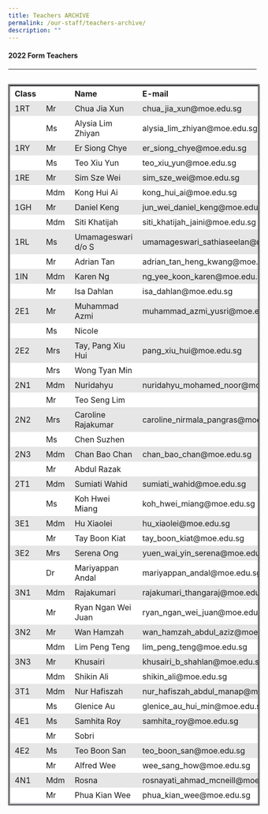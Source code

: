 ```yaml
---
title: Teachers ARCHIVE
permalink: /our-staff/teachers-archive/
description: ""
---
```



#### **2022 Form Teachers**
----------------------

<table class=" alignleft" style="box-sizing: inherit; border-collapse: collapse; border-spacing: 0px; max-width: 100%; float: left; margin-right: 10px; height: 1454px; width: 792.227px; border-style: double; border-color: rgb(2, 1, 10);"><tbody style="box-sizing: inherit;"><tr style="box-sizing: inherit; background: rgb(255, 255, 255); height: 29px;"><td style="box-sizing: inherit; padding: 5px 10px; width: 58.0938px; height: 29px;"><strong style="box-sizing: inherit; font-weight: bold;">Class</strong></td><td style="box-sizing: inherit; padding: 5px 10px; width: 64.1172px; height: 29px;"></td><td style="box-sizing: inherit; padding: 5px 10px; width: 261.227px; height: 29px;"><strong style="box-sizing: inherit; font-weight: bold;">Name</strong></td><td style="box-sizing: inherit; padding: 5px 10px; width: 407.289px; height: 29px;"><strong style="box-sizing: inherit; font-weight: bold;">E-mail</strong></td></tr><tr style="box-sizing: inherit; background: rgb(230, 230, 230); height: 29px;"><td style="box-sizing: inherit; padding: 5px 10px; width: 58.0938px; height: 29px;">1RT</td><td style="box-sizing: inherit; padding: 5px 10px; width: 64.1172px; height: 29px;">Mr</td><td style="box-sizing: inherit; padding: 5px 10px; width: 261.227px; height: 29px;">Chua Jia Xun</td><td style="box-sizing: inherit; padding: 5px 10px; width: 407.289px; height: 29px;">chua_jia_xun@moe.edu.sg</td></tr><tr style="box-sizing: inherit; background: rgb(255, 255, 255); height: 24px;"><td style="box-sizing: inherit; padding: 5px 10px; width: 58.0938px; height: 24px;"></td><td style="box-sizing: inherit; padding: 5px 10px; width: 64.1172px; height: 24px;">Ms</td><td style="box-sizing: inherit; padding: 5px 10px; width: 261.227px; height: 24px;">Alysia Lim Zhiyan</td><td style="box-sizing: inherit; padding: 5px 10px; width: 407.289px; height: 24px;">alysia_lim_zhiyan@moe.edu.sg</td></tr><tr style="box-sizing: inherit; background: rgb(230, 230, 230); height: 29px;"><td style="box-sizing: inherit; padding: 5px 10px; width: 58.0938px; height: 29px;">1RY</td><td style="box-sizing: inherit; padding: 5px 10px; width: 64.1172px; height: 29px;">Mr</td><td style="box-sizing: inherit; padding: 5px 10px; width: 261.227px; height: 29px;">Er Siong Chye</td><td style="box-sizing: inherit; padding: 5px 10px; width: 407.289px; height: 29px;">er_siong_chye@moe.edu.sg</td></tr><tr style="box-sizing: inherit; background: rgb(255, 255, 255); height: 24px;"><td style="box-sizing: inherit; padding: 5px 10px; width: 58.0938px; height: 24px;"></td><td style="box-sizing: inherit; padding: 5px 10px; width: 64.1172px; height: 24px;">Ms</td><td style="box-sizing: inherit; padding: 5px 10px; width: 261.227px; height: 24px;">Teo Xiu Yun</td><td style="box-sizing: inherit; padding: 5px 10px; width: 407.289px; height: 24px;">teo_xiu_yun@moe.edu.sg</td></tr><tr style="box-sizing: inherit; background: rgb(230, 230, 230); height: 29px;"><td style="box-sizing: inherit; padding: 5px 10px; width: 58.0938px; height: 29px;">1RE</td><td style="box-sizing: inherit; padding: 5px 10px; width: 64.1172px; height: 29px;">Mr</td><td style="box-sizing: inherit; padding: 5px 10px; width: 261.227px; height: 29px;">Sim Sze Wei</td><td style="box-sizing: inherit; padding: 5px 10px; width: 407.289px; height: 29px;">sim_sze_wei@moe.edu.sg</td></tr><tr style="box-sizing: inherit; background: rgb(255, 255, 255); height: 29px;"><td style="box-sizing: inherit; padding: 5px 10px; width: 58.0938px; height: 29px;"></td><td style="box-sizing: inherit; padding: 5px 10px; width: 64.1172px; height: 29px;">Mdm</td><td style="box-sizing: inherit; padding: 5px 10px; width: 261.227px; height: 29px;">Kong Hui Ai</td><td style="box-sizing: inherit; padding: 5px 10px; width: 407.289px; height: 29px;">kong_hui_ai@moe.edu.sg</td></tr><tr style="box-sizing: inherit; background: rgb(230, 230, 230); height: 29px;"><td style="box-sizing: inherit; padding: 5px 10px; width: 58.0938px; height: 29px;">1GH</td><td style="box-sizing: inherit; padding: 5px 10px; width: 64.1172px; height: 29px;">Mr</td><td style="box-sizing: inherit; padding: 5px 10px; width: 261.227px; height: 29px;">Daniel Keng</td><td style="box-sizing: inherit; padding: 5px 10px; width: 407.289px; height: 29px;">jun_wei_daniel_keng@moe.edu.sg</td></tr><tr style="box-sizing: inherit; background: rgb(255, 255, 255); height: 29px;"><td style="box-sizing: inherit; padding: 5px 10px; width: 58.0938px; height: 29px;"></td><td style="box-sizing: inherit; padding: 5px 10px; width: 64.1172px; height: 29px;">Mdm</td><td style="box-sizing: inherit; padding: 5px 10px; width: 261.227px; height: 29px;">Siti Khatijah</td><td style="box-sizing: inherit; padding: 5px 10px; width: 407.289px; height: 29px;">siti_khatijah_jaini@moe.edu.sg</td></tr><tr style="box-sizing: inherit; background: rgb(230, 230, 230); height: 29px;"><td style="box-sizing: inherit; padding: 5px 10px; width: 58.0938px; height: 29px;">1RL</td><td style="box-sizing: inherit; padding: 5px 10px; width: 64.1172px; height: 29px;">Ms</td><td style="box-sizing: inherit; padding: 5px 10px; width: 261.227px; height: 29px;">Umamageswari d/o S</td><td style="box-sizing: inherit; padding: 5px 10px; width: 407.289px; height: 29px;">umamageswari_sathiaseelan@moe.edu.sg</td></tr><tr style="box-sizing: inherit; background: rgb(255, 255, 255); height: 29px;"><td style="box-sizing: inherit; padding: 5px 10px; width: 58.0938px; height: 29px;"></td><td style="box-sizing: inherit; padding: 5px 10px; width: 64.1172px; height: 29px;">Mr</td><td style="box-sizing: inherit; padding: 5px 10px; width: 261.227px; height: 29px;">Adrian Tan</td><td style="box-sizing: inherit; padding: 5px 10px; width: 407.289px; height: 29px;">adrian_tan_heng_kwang@moe.edu.sg</td></tr><tr style="box-sizing: inherit; background: rgb(230, 230, 230); height: 29px;"><td style="box-sizing: inherit; padding: 5px 10px; width: 58.0938px; height: 29px;">1IN</td><td style="box-sizing: inherit; padding: 5px 10px; width: 64.1172px; height: 29px;">Mdm</td><td style="box-sizing: inherit; padding: 5px 10px; width: 261.227px; height: 29px;">Karen Ng</td><td style="box-sizing: inherit; padding: 5px 10px; width: 407.289px; height: 29px;">ng_yee_koon_karen@moe.edu.sg</td></tr><tr style="box-sizing: inherit; background: rgb(255, 255, 255); height: 29px;"><td style="box-sizing: inherit; padding: 5px 10px; width: 58.0938px; height: 29px;"></td><td style="box-sizing: inherit; padding: 5px 10px; width: 64.1172px; height: 29px;">Mr</td><td style="box-sizing: inherit; padding: 5px 10px; width: 261.227px; height: 29px;">Isa Dahlan</td><td style="box-sizing: inherit; padding: 5px 10px; width: 407.289px; height: 29px;">isa_dahlan@moe.edu.sg</td></tr><tr style="box-sizing: inherit; background: rgb(230, 230, 230); height: 29px;"><td style="box-sizing: inherit; padding: 5px 10px; width: 58.0938px; height: 29px;">2E1</td><td style="box-sizing: inherit; padding: 5px 10px; width: 64.1172px; height: 29px;">Mr</td><td style="box-sizing: inherit; padding: 5px 10px; width: 261.227px; height: 29px;">Muhammad Azmi</td><td style="box-sizing: inherit; padding: 5px 10px; width: 407.289px; height: 29px;">muhammad_azmi_yusri@moe.edu.sg</td></tr><tr style="box-sizing: inherit; background: rgb(255, 255, 255); height: 24px;"><td style="box-sizing: inherit; padding: 5px 10px; width: 58.0938px; height: 24px;"></td><td style="box-sizing: inherit; padding: 5px 10px; width: 64.1172px; height: 24px;">Ms</td><td style="box-sizing: inherit; padding: 5px 10px; width: 261.227px; height: 24px;">Nicole</td><td style="box-sizing: inherit; padding: 5px 10px; width: 407.289px; height: 24px;"></td></tr><tr style="box-sizing: inherit; background: rgb(230, 230, 230); height: 29px;"><td style="box-sizing: inherit; padding: 5px 10px; width: 58.0938px; height: 29px;">2E2</td><td style="box-sizing: inherit; padding: 5px 10px; width: 64.1172px; height: 29px;">Mrs</td><td style="box-sizing: inherit; padding: 5px 10px; width: 261.227px; height: 29px;">Tay, Pang Xiu Hui</td><td style="box-sizing: inherit; padding: 5px 10px; width: 407.289px; height: 29px;">pang_xiu_hui@moe.edu.sg</td></tr><tr style="box-sizing: inherit; background: rgb(255, 255, 255); height: 29px;"><td style="box-sizing: inherit; padding: 5px 10px; width: 58.0938px; height: 29px;"></td><td style="box-sizing: inherit; padding: 5px 10px; width: 64.1172px; height: 29px;">Mrs</td><td style="box-sizing: inherit; padding: 5px 10px; width: 261.227px; height: 29px;">Wong Tyan Min</td><td style="box-sizing: inherit; padding: 5px 10px; width: 407.289px; height: 29px;"></td></tr><tr style="box-sizing: inherit; background: rgb(230, 230, 230); height: 29px;"><td style="box-sizing: inherit; padding: 5px 10px; width: 58.0938px; height: 29px;">2N1</td><td style="box-sizing: inherit; padding: 5px 10px; width: 64.1172px; height: 29px;">Mdm</td><td style="box-sizing: inherit; padding: 5px 10px; width: 261.227px; height: 29px;">Nuridahyu</td><td style="box-sizing: inherit; padding: 5px 10px; width: 407.289px; height: 29px;">nuridahyu_mohamed_noor@moe.edu.sg</td></tr><tr style="box-sizing: inherit; background: rgb(255, 255, 255); height: 29px;"><td style="box-sizing: inherit; padding: 5px 10px; width: 58.0938px; height: 29px;"></td><td style="box-sizing: inherit; padding: 5px 10px; width: 64.1172px; height: 29px;">Mr</td><td style="box-sizing: inherit; padding: 5px 10px; width: 261.227px; height: 29px;">Teo Seng Lim</td><td style="box-sizing: inherit; padding: 5px 10px; width: 407.289px; height: 29px;"></td></tr><tr style="box-sizing: inherit; background: rgb(230, 230, 230); height: 29px;"><td style="box-sizing: inherit; padding: 5px 10px; width: 58.0938px; height: 29px;">2N2</td><td style="box-sizing: inherit; padding: 5px 10px; width: 64.1172px; height: 29px;">Mrs</td><td style="box-sizing: inherit; padding: 5px 10px; width: 261.227px; height: 29px;">Caroline Rajakumar</td><td style="box-sizing: inherit; padding: 5px 10px; width: 407.289px; height: 29px;">caroline_nirmala_pangras@moe.edu.sg</td></tr><tr style="box-sizing: inherit; background: rgb(255, 255, 255); height: 29px;"><td style="box-sizing: inherit; padding: 5px 10px; width: 58.0938px; height: 29px;"></td><td style="box-sizing: inherit; padding: 5px 10px; width: 64.1172px; height: 29px;">Ms</td><td style="box-sizing: inherit; padding: 5px 10px; width: 261.227px; height: 29px;">Chen Suzhen</td><td style="box-sizing: inherit; padding: 5px 10px; width: 407.289px; height: 29px;"></td></tr><tr style="box-sizing: inherit; background: rgb(230, 230, 230); height: 29px;"><td style="box-sizing: inherit; padding: 5px 10px; width: 58.0938px; height: 29px;">2N3</td><td style="box-sizing: inherit; padding: 5px 10px; width: 64.1172px; height: 29px;">Mdm</td><td style="box-sizing: inherit; padding: 5px 10px; width: 261.227px; height: 29px;">Chan Bao Chan</td><td style="box-sizing: inherit; padding: 5px 10px; width: 407.289px; height: 29px;">chan_bao_chan@moe.edu.sg</td></tr><tr style="box-sizing: inherit; background: rgb(255, 255, 255); height: 29px;"><td style="box-sizing: inherit; padding: 5px 10px; width: 58.0938px; height: 29px;"></td><td style="box-sizing: inherit; padding: 5px 10px; width: 64.1172px; height: 29px;">Mr</td><td style="box-sizing: inherit; padding: 5px 10px; width: 261.227px; height: 29px;">Abdul Razak</td><td style="box-sizing: inherit; padding: 5px 10px; width: 407.289px; height: 29px;"></td></tr><tr style="box-sizing: inherit; background: rgb(230, 230, 230); height: 29px;"><td style="box-sizing: inherit; padding: 5px 10px; width: 58.0938px; height: 29px;">2T1</td><td style="box-sizing: inherit; padding: 5px 10px; width: 64.1172px; height: 29px;">Mdm</td><td style="box-sizing: inherit; padding: 5px 10px; width: 261.227px; height: 29px;">Sumiati Wahid</td><td style="box-sizing: inherit; padding: 5px 10px; width: 407.289px; height: 29px;">sumiati_wahid@moe.edu.sg</td></tr><tr style="box-sizing: inherit; background: rgb(255, 255, 255); height: 29px;"><td style="box-sizing: inherit; padding: 5px 10px; width: 58.0938px; height: 29px;"></td><td style="box-sizing: inherit; padding: 5px 10px; width: 64.1172px; height: 29px;">Ms</td><td style="box-sizing: inherit; padding: 5px 10px; width: 261.227px; height: 29px;">Koh Hwei Miang</td><td style="box-sizing: inherit; padding: 5px 10px; width: 407.289px; height: 29px;">koh_hwei_miang@moe.edu.sg</td></tr><tr style="box-sizing: inherit; background: rgb(230, 230, 230); height: 29px;"><td style="box-sizing: inherit; padding: 5px 10px; width: 58.0938px; height: 29px;">3E1</td><td style="box-sizing: inherit; padding: 5px 10px; width: 64.1172px; height: 29px;">Mdm</td><td style="box-sizing: inherit; padding: 5px 10px; width: 261.227px; height: 29px;">Hu Xiaolei</td><td style="box-sizing: inherit; padding: 5px 10px; width: 407.289px; height: 29px;">hu_xiaolei@moe.edu.sg</td></tr><tr style="box-sizing: inherit; background: rgb(255, 255, 255); height: 24px;"><td style="box-sizing: inherit; padding: 5px 10px; width: 58.0938px; height: 24px;"></td><td style="box-sizing: inherit; padding: 5px 10px; width: 64.1172px; height: 24px;">Mr</td><td width="212" style="box-sizing: inherit; padding: 5px 10px; width: 261.227px; height: 24px;">Tay Boon Kiat</td><td style="box-sizing: inherit; padding: 5px 10px; width: 407.289px; height: 24px;">tay_boon_kiat@moe.edu.sg</td></tr><tr style="box-sizing: inherit; background: rgb(230, 230, 230); height: 29px;"><td style="box-sizing: inherit; padding: 5px 10px; width: 58.0938px; height: 29px;">3E2</td><td style="box-sizing: inherit; padding: 5px 10px; width: 64.1172px; height: 29px;">Mrs</td><td style="box-sizing: inherit; padding: 5px 10px; width: 261.227px; height: 29px;">Serena Ong</td><td style="box-sizing: inherit; padding: 5px 10px; width: 407.289px; height: 29px;">yuen_wai_yin_serena@moe.edu.sg</td></tr><tr style="box-sizing: inherit; background: rgb(255, 255, 255); height: 24px;"><td style="box-sizing: inherit; padding: 5px 10px; width: 58.0938px; height: 24px;"></td><td style="box-sizing: inherit; padding: 5px 10px; width: 64.1172px; height: 24px;">Dr</td><td style="box-sizing: inherit; padding: 5px 10px; width: 261.227px; height: 24px;">Mariyappan Andal</td><td style="box-sizing: inherit; padding: 5px 10px; width: 407.289px; height: 24px;">mariyappan_andal@moe.edu.sg</td></tr><tr style="box-sizing: inherit; background: rgb(230, 230, 230); height: 29px;"><td style="box-sizing: inherit; padding: 5px 10px; width: 58.0938px; height: 29px;">3N1</td><td style="box-sizing: inherit; padding: 5px 10px; width: 64.1172px; height: 29px;">Mdm</td><td style="box-sizing: inherit; padding: 5px 10px; width: 261.227px; height: 29px;">Rajakumari</td><td style="box-sizing: inherit; padding: 5px 10px; width: 407.289px; height: 29px;">rajakumari_thangaraj@moe.edu.sg</td></tr><tr style="box-sizing: inherit; background: rgb(255, 255, 255); height: 29px;"><td style="box-sizing: inherit; padding: 5px 10px; width: 58.0938px; height: 29px;"></td><td style="box-sizing: inherit; padding: 5px 10px; width: 64.1172px; height: 29px;">Mr</td><td style="box-sizing: inherit; padding: 5px 10px; width: 261.227px; height: 29px;">Ryan Ngan Wei Juan</td><td style="box-sizing: inherit; padding: 5px 10px; width: 407.289px; height: 29px;">ryan_ngan_wei_juan@moe.edu.sg</td></tr><tr style="box-sizing: inherit; background: rgb(230, 230, 230); height: 29px;"><td style="box-sizing: inherit; padding: 5px 10px; width: 58.0938px; height: 29px;">3N2</td><td style="box-sizing: inherit; padding: 5px 10px; width: 64.1172px; height: 29px;">Mr</td><td style="box-sizing: inherit; padding: 5px 10px; width: 261.227px; height: 29px;">Wan Hamzah</td><td style="box-sizing: inherit; padding: 5px 10px; width: 407.289px; height: 29px;">wan_hamzah_abdul_aziz@moe.edu.sg</td></tr><tr style="box-sizing: inherit; background: rgb(255, 255, 255); height: 29px;"><td style="box-sizing: inherit; padding: 5px 10px; width: 58.0938px; height: 29px;"></td><td style="box-sizing: inherit; padding: 5px 10px; width: 64.1172px; height: 29px;">Mdm</td><td style="box-sizing: inherit; padding: 5px 10px; width: 261.227px; height: 29px;">Lim Peng Teng</td><td style="box-sizing: inherit; padding: 5px 10px; width: 407.289px; height: 29px;">lim_peng_teng@moe.edu.sg</td></tr><tr style="box-sizing: inherit; background: rgb(230, 230, 230); height: 29px;"><td style="box-sizing: inherit; padding: 5px 10px; width: 58.0938px; height: 29px;">3N3</td><td style="box-sizing: inherit; padding: 5px 10px; width: 64.1172px; height: 29px;">Mr</td><td style="box-sizing: inherit; padding: 5px 10px; width: 261.227px; height: 29px;">Khusairi</td><td style="box-sizing: inherit; padding: 5px 10px; width: 407.289px; height: 29px;">khusairi_b_shahlan@moe.edu.sg</td></tr><tr style="box-sizing: inherit; background: rgb(255, 255, 255); height: 29px;"><td style="box-sizing: inherit; padding: 5px 10px; width: 58.0938px; height: 29px;"></td><td style="box-sizing: inherit; padding: 5px 10px; width: 64.1172px; height: 29px;">Mdm</td><td style="box-sizing: inherit; padding: 5px 10px; width: 261.227px; height: 29px;">Shikin Ali</td><td style="box-sizing: inherit; padding: 5px 10px; width: 407.289px; height: 29px;">shikin_ali@moe.edu.sg</td></tr><tr style="box-sizing: inherit; background: rgb(230, 230, 230); height: 29px;"><td style="box-sizing: inherit; padding: 5px 10px; width: 58.0938px; height: 29px;">3T1</td><td style="box-sizing: inherit; padding: 5px 10px; width: 64.1172px; height: 29px;">Mdm</td><td style="box-sizing: inherit; padding: 5px 10px; width: 261.227px; height: 29px;">Nur Hafiszah</td><td style="box-sizing: inherit; padding: 5px 10px; width: 407.289px; height: 29px;">nur_hafiszah_abdul_manap@moe.edu.sg</td></tr><tr style="box-sizing: inherit; background: rgb(255, 255, 255); height: 29px;"><td style="box-sizing: inherit; padding: 5px 10px; width: 58.0938px; height: 29px;"></td><td style="box-sizing: inherit; padding: 5px 10px; width: 64.1172px; height: 29px;">Ms</td><td style="box-sizing: inherit; padding: 5px 10px; width: 261.227px; height: 29px;">Glenice Au</td><td style="box-sizing: inherit; padding: 5px 10px; width: 407.289px; height: 29px;">glenice_au_hui_min@moe.edu.sg</td></tr><tr style="box-sizing: inherit; background: rgb(230, 230, 230); height: 29px;"><td style="box-sizing: inherit; padding: 5px 10px; width: 58.0938px; height: 29px;">4E1</td><td style="box-sizing: inherit; padding: 5px 10px; width: 64.1172px; height: 29px;">Ms</td><td style="box-sizing: inherit; padding: 5px 10px; width: 261.227px; height: 29px;">Samhita Roy</td><td style="box-sizing: inherit; padding: 5px 10px; width: 407.289px; height: 29px;">samhita_roy@moe.edu.sg</td></tr><tr style="box-sizing: inherit; background: rgb(255, 255, 255); height: 29px;"><td style="box-sizing: inherit; padding: 5px 10px; width: 58.0938px; height: 29px;"></td><td style="box-sizing: inherit; padding: 5px 10px; width: 64.1172px; height: 29px;">Mr</td><td style="box-sizing: inherit; padding: 5px 10px; width: 261.227px; height: 29px;">Sobri</td><td style="box-sizing: inherit; padding: 5px 10px; width: 407.289px; height: 29px;"></td></tr><tr style="box-sizing: inherit; background: rgb(230, 230, 230); height: 29px;"><td style="box-sizing: inherit; padding: 5px 10px; width: 58.0938px; height: 29px;">4E2</td><td style="box-sizing: inherit; padding: 5px 10px; width: 64.1172px; height: 29px;">Ms</td><td style="box-sizing: inherit; padding: 5px 10px; width: 261.227px; height: 29px;">Teo Boon San</td><td style="box-sizing: inherit; padding: 5px 10px; width: 407.289px; height: 29px;">teo_boon_san@moe.edu.sg</td></tr><tr style="box-sizing: inherit; background: rgb(255, 255, 255); height: 29px;"><td style="box-sizing: inherit; padding: 5px 10px; width: 58.0938px; height: 29px;"></td><td style="box-sizing: inherit; padding: 5px 10px; width: 64.1172px; height: 29px;">Mr</td><td style="box-sizing: inherit; padding: 5px 10px; width: 261.227px; height: 29px;">Alfred Wee</td><td style="box-sizing: inherit; padding: 5px 10px; width: 407.289px; height: 29px;">wee_sang_how@moe.edu.sg</td></tr><tr style="box-sizing: inherit; background: rgb(230, 230, 230); height: 29px;"><td style="box-sizing: inherit; padding: 5px 10px; width: 58.0938px; height: 29px;">4N1</td><td style="box-sizing: inherit; padding: 5px 10px; width: 64.1172px; height: 29px;">Mdm</td><td style="box-sizing: inherit; padding: 5px 10px; width: 261.227px; height: 29px;">Rosna</td><td style="box-sizing: inherit; padding: 5px 10px; width: 407.289px; height: 29px;">rosnayati_ahmad_mcneill@moe.edu.sg</td></tr><tr style="box-sizing: inherit; background: rgb(255, 255, 255); height: 29px;"><td style="box-sizing: inherit; padding: 5px 10px; width: 58.0938px; height: 29px;"></td><td style="box-sizing: inherit; padding: 5px 10px; width: 64.1172px; height: 29px;">Mr</td><td style="box-sizing: inherit; padding: 5px 10px; width: 261.227px; height: 29px;">Phua Kian Wee</td><td style="box-sizing: inherit; padding: 5px 10px; width: 407.289px; height: 29px;">phua_kian_wee@moe.edu.sg</td></tr><tr style="box-sizing: inherit; background: rgb(230, 230, 230); height: 29px;"><td style="box-sizing: inherit; padding: 5px 10px; width: 58.0938px; height: 29px;">4N2</td><td style="box-sizing: inherit; padding: 5px 10px; width: 64.1172px; height: 29px;">Ms</td><td style="box-sizing: inherit; padding: 5px 10px; width: 261.227px; height: 29px;">Sylvia Ho</td><td style="box-sizing: inherit; padding: 5px 10px; width: 407.289px; height: 29px;">ho_jia_en_sylvia@moe.edu.sg</td></tr><tr style="box-sizing: inherit; background: rgb(255, 255, 255); height: 29px;"><td style="box-sizing: inherit; padding: 5px 10px; width: 58.0938px; height: 29px;"></td><td style="box-sizing: inherit; padding: 5px 10px; width: 64.1172px; height: 29px;">Mr</td><td style="box-sizing: inherit; padding: 5px 10px; width: 261.227px; height: 29px;">Lim Soon Leng</td><td style="box-sizing: inherit; padding: 5px 10px; width: 407.289px; height: 29px;">lim_soon_leng@moe.edu.sg</td></tr><tr style="box-sizing: inherit; background: rgb(230, 230, 230); height: 29px;"><td style="box-sizing: inherit; padding: 5px 10px; width: 58.0938px; height: 29px;">4N3</td><td style="box-sizing: inherit; padding: 5px 10px; width: 64.1172px; height: 29px;">Mr</td><td width="212" style="box-sizing: inherit; padding: 5px 10px; width: 261.227px; height: 29px;">Tan Yi Hang</td><td style="box-sizing: inherit; padding: 5px 10px; width: 407.289px; height: 29px;">tan_yi_hang@moe.edu.sg</td></tr><tr style="box-sizing: inherit; background: rgb(255, 255, 255); height: 29px;"><td style="box-sizing: inherit; padding: 5px 10px; width: 58.0938px; height: 29px;"></td><td style="box-sizing: inherit; padding: 5px 10px; width: 64.1172px; height: 29px;">Mdm</td><td style="box-sizing: inherit; padding: 5px 10px; width: 261.227px; height: 29px;">Vasagi</td><td style="box-sizing: inherit; padding: 5px 10px; width: 407.289px; height: 29px;"></td></tr><tr style="box-sizing: inherit; background: rgb(230, 230, 230); height: 29px;"><td style="box-sizing: inherit; padding: 5px 10px; width: 58.0938px; height: 29px;">4T1</td><td style="box-sizing: inherit; padding: 5px 10px; width: 64.1172px; height: 29px;">Mr</td><td style="box-sizing: inherit; padding: 5px 10px; width: 261.227px; height: 29px;">Mike Thye</td><td style="box-sizing: inherit; padding: 5px 10px; width: 407.289px; height: 29px;">thye_wah_yeow@moe.edu.sg</td></tr><tr style="box-sizing: inherit; background: rgb(255, 255, 255); height: 29px;"><td style="box-sizing: inherit; padding: 5px 10px; width: 58.0938px; height: 29px;"></td><td style="box-sizing: inherit; padding: 5px 10px; width: 64.1172px; height: 29px;">Mdm</td><td style="box-sizing: inherit; padding: 5px 10px; width: 261.227px; height: 29px;">Rahidah</td><td style="box-sizing: inherit; padding: 5px 10px; width: 407.289px; height: 29px;">rahidah_tajammul_shah@moe.edu.sg</td></tr><tr style="box-sizing: inherit; background: rgb(230, 230, 230); height: 29px;"><td style="box-sizing: inherit; padding: 5px 10px; width: 58.0938px; height: 29px;">5N1</td><td style="box-sizing: inherit; padding: 5px 10px; width: 64.1172px; height: 29px;">Mrs</td><td style="box-sizing: inherit; padding: 5px 10px; width: 261.227px; height: 29px;">Tan Siew Fong</td><td style="box-sizing: inherit; padding: 5px 10px; width: 407.289px; height: 29px;">chin_siew_fong@moe.edu.sg</td></tr><tr style="box-sizing: inherit; background: rgb(255, 255, 255); height: 29px;"><td style="box-sizing: inherit; padding: 5px 10px; width: 58.0938px; height: 29px;"></td><td style="box-sizing: inherit; padding: 5px 10px; width: 64.1172px; height: 29px;">Mrs</td><td style="box-sizing: inherit; padding: 5px 10px; width: 261.227px; height: 29px;">Sumathy</td><td style="box-sizing: inherit; padding: 5px 10px; width: 407.289px; height: 29px;">sumathy_thirumaran@moe.edu.sg</td></tr></tbody></table>